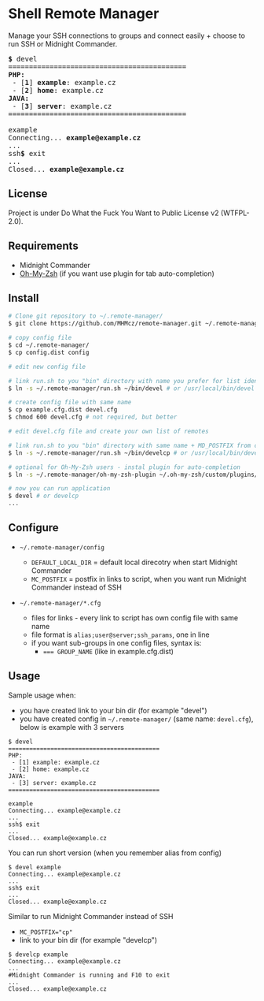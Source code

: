 # Shell Remote Manager

Manage your SSH connections to groups and connect easily + choose to run SSH or Midnight Commander.

<pre>
<b>$</b> devel
===========================================
<b>PHP:</b>
 - [<b>1</b>] <b>example</b>: example.cz
 - [<b>2</b>] <b>home</b>: example.cz
<b>JAVA:</b>
 - [<b>3</b>] <b>server</b>: example.cz
===========================================

example
Connecting... <b>example@example.cz</b>
...
ssh<b>$</b> exit
...
Closed... <b>example@example.cz</b>
</pre>

## License
Project is under Do What the Fuck You Want to Public License v2 (WTFPL-2.0).

## Requirements
- Midnight Commander
- [Oh-My-Zsh](http://ohmyz.sh/) (if you want use plugin for tab auto-completion)

## Install

```Bash
# Clone git repository to ~/.remote-manager/
$ git clone https://github.com/MHMcz/remote-manager.git ~/.remote-manager

# copy config file
$ cd ~/.remote-manager/
$ cp config.dist config

# edit new config file

# link run.sh to you "bin" directory with name you prefer for list identify (sample below choose "devel")
$ ln -s ~/.remote-manager/run.sh ~/bin/devel # or /usr/local/bin/devel or ...

# create config file with same name
$ cp example.cfg.dist devel.cfg
$ chmod 600 devel.cfg # not required, but better

# edit devel.cfg file and create your own list of remotes

# link run.sh to you "bin" directory with same name + MD_POSTFIX from config file
$ ln -s ~/.remote-manager/run.sh ~/bin/develcp # or /usr/local/bin/develcp or ...

# optional for Oh-My-Zsh users - instal plugin for auto-completion
$ ln -s ~/.remote-manager/oh-my-zsh-plugin ~/.oh-my-zsh/custom/plugins/remote-manager

# now you can run application
$ devel # or develcp
...
````

## Configure

- `~/.remote-manager/config`
  - `DEFAULT_LOCAL_DIR` = default local direcotry when start Midnight Commander
  - `MC_POSTFIX` = postfix in links to script, when you want run Midnight Commander instead of SSH

- `~/.remote-manager/*.cfg`
  - files for links - every link to script has own config file with same name
  - file format is `alias;user@server;ssh_params`, one in line
  - if you want sub-groups in one config files, syntax is:
    - `=== GROUP_NAME` (like in example.cfg.dist)

## Usage
Sample usage when:
- you have created link to your bin dir (for example "devel")
- you have created config in `~/.remote-manager/` (same name: `devel.cfg`), below is example with 3 servers

```
$ devel
===========================================
PHP:
 - [1] example: example.cz
 - [2] home: example.cz
JAVA:
 - [3] server: example.cz
===========================================

example
Connecting... example@example.cz
...
ssh$ exit
...
Closed... example@example.cz
```

You can run short version (when you remember alias from config)
```
$ devel example
Connecting... example@example.cz
...
ssh$ exit
...
Closed... example@example.cz
```

Similar to run Midnight Commander instead of SSH
- `MC_POSTFIX="cp"`
- link to your bin dir (for example "develcp")
```
$ develcp example
Connecting... example@example.cz
...
#Midnight Commander is running and F10 to exit
...
Closed... example@example.cz
```
